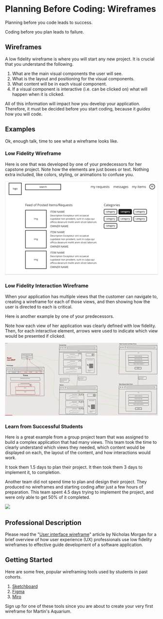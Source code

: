 # Planning Before Coding: Wireframes

Planning before you code leads to success.

Coding before you plan leads to failure.

## Wireframes

A low fidelity wireframe is where you will start any new project. It is crucial that you understand the following.

1. What are the main visual components the user will see.
2. What is the layout and positioning for the visual components.
3. What content will be in each visual component.
4. If a visual component is interactive (i.e. can be clicked on) what will happen when it is clicked.

All of this information will impact how you develop your application. Therefore, it must be decided before you start coding, because it _guides_ how you will code.

## Examples

Ok, enough talk, time to see what a wireframe looks like.

### Low Fidelity Wireframe

Here is one that was developed by one of your predecessors for her capstone project. Note how the elements are just boxes or text. Nothing extra included, like colors, styling, or animations to confuse you.

![](./images/low-fidelity-wireframe.png)

### Low Fidelity Interaction Wireframe

When your application has multiple views that the customer can navigate to, creating a wireframe for each of those views, and then showing how the user is directed to each is critical.

Here is another example by one of your predecessors.

Note how each view of her application was clearly defined with low fidelity. Then, for each interactive element, arrows were used to indicate which view would be presented if clicked.

![](./images/capstone-wireframe.png)

### Learn from Successful Students

Here is a great example from a group project team that was assigned to build a complex application that had many views. This team took the time to clearly understand which views they needed, which content would be displayed on each, the layout of the content, and how interactions would work.

It took them 1.5 days to plan their project. It then took them 3 days to implement it, to completion.

Another team did not spend time to plan and design their project. They produced no wireframes and starting coding after just a few hours of preparation. This team spent 4.5 days trying to implement the project, and were only able to get 50% of it completed.

![](./images/rare-wireframes.gif)

## Professional Description

Please read the "[User interface wireframe](https://megandrawing.netlify.app/user-interface-wireframe/)" article by Nicholas Morgan for a brief overview of how user experience (UX) professionals use low fidelity wireframes to effective guide development of a software application.

## Getting Started

Here are some free, popular wireframing tools used by students in past cohorts.

1. [Sketchboard](https://sketchboard.io/)
1. [Figma](https://www.figma.com/)
1. [Miro](https://miro.com/)

Sign up for one of these tools since you are about to create your very first wireframe for Martin's Aquarium.